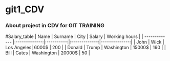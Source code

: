 # git1_CDV

### About project in CDV for GIT TRAINING
#Salary_table
| Name          | Surname       | City       | Salary        | Working hours |
| ------------- |:-------------:|:----------:|:-------------:|--------------:|
| John          | Wick          | Los Angeles|   6000$       | 200           |
| Donald        | Trump         | Washington |   15000$      | 160           |
| Bill          | Gates         | Washington |   20000$      | 50            |
 
